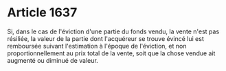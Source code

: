 # Article 1637

Si, dans le cas de l'éviction d'une partie du fonds vendu, la vente n'est pas résiliée, la valeur de la partie dont l'acquéreur se trouve évincé lui est remboursée suivant l'estimation à l'époque de l'éviction, et non proportionnellement au prix total de la vente, soit que la chose vendue ait augmenté ou diminué de valeur.